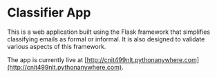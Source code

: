 Classifier App
==============

This is a web application built using the Flask framework that simplifies classifying emails as formal or informal. It is also designed to validate various aspects of this framework.

The app is currently live at [http://cnit499nlt.pythonanywhere.com](http://cnit499nlt.pythonanywhere.com).
